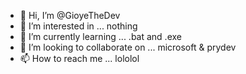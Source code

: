 - 👋 Hi, I’m @GioyeTheDev
- 👀 I’m interested in ... nothing
- 🌱 I’m currently learning ... .bat and .exe
- 💞️ I’m looking to collaborate on ... microsoft & prydev
- 📫 How to reach me ... lololol

<!---
GioyeTheDev/GioyeTheDev is a ✨ special ✨ repository because its `README.md` (this file) appears on your GitHub profile.
You can click the Preview link to take a look at your changes.
--->
